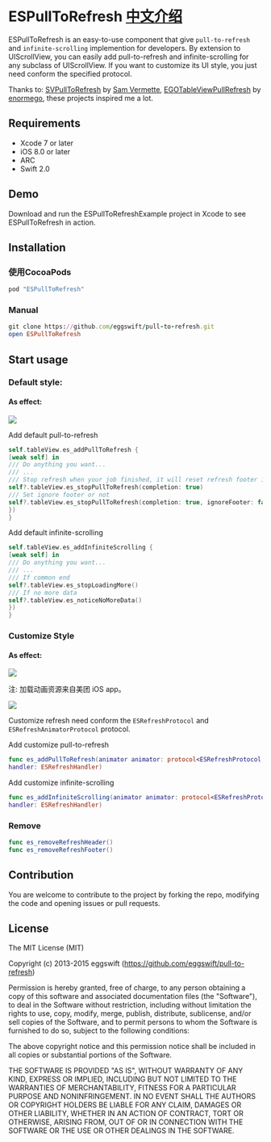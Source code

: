 # ESPullToRefresh  [中文介绍](README_CN.md)

ESPullToRefresh is an easy-to-use component that give `pull-to-refresh` and `infinite-scrolling` implemention for developers. By extension to UIScrollView, you can easily add pull-to-refresh and infinite-scrolling for any subclass of UIScrollView. If you want to customize its UI style, you just need conform the specified protocol.

Thanks to: [SVPullToRefresh](https://github.com/samvermette/SVPullToRefresh) by [Sam Vermette](https://github.com/samvermette),  [EGOTableViewPullRefresh](https://github.com/enormego/EGOTableViewPullRefresh) by [enormego](http://www.enormego.com),  these projects inspired me a lot.

## Requirements

* Xcode 7 or later
* iOS 8.0 or later
* ARC
* Swift 2.0

## Demo

Download and run the ESPullToRefreshExample project in Xcode to see ESPullToRefresh in action.


## Installation

### 使用CocoaPods

``` ruby
pod "ESPullToRefresh"
```

### Manual

``` ruby
git clone https://github.com/eggswift/pull-to-refresh.git
open ESPullToRefresh
```

## Start usage

### Default style:

#### As effect:

![](example_default.gif)



Add default pull-to-refresh
``` swift
self.tableView.es_addPullToRefresh {
[weak self] in
/// Do anything you want...
/// ...
/// Stop refresh when your job finished, it will reset refresh footer if completion is true
self?.tableView.es_stopPullToRefresh(completion: true)
/// Set ignore footer or not
self?.tableView.es_stopPullToRefresh(completion: true, ignoreFooter: false)
})
}
```

Add default infinite-scrolling
``` swift
self.tableView.es_addInfiniteScrolling {
[weak self] in
/// Do anything you want...
/// ...
/// If common end
self?.tableView.es_stopLoadingMore()
/// If no more data
self?.tableView.es_noticeNoMoreData()
})
}
```


### Customize Style

#### As effect:

![](example_meituan.gif)

注: 加载动画资源来自美团 iOS app。

![](example_wechat.gif)


Customize refresh need conform the `ESRefreshProtocol` and `ESRefreshAnimatorProtocol` protocol.

Add customize pull-to-refresh
``` swift
func es_addPullToRefresh(animator animator: protocol<ESRefreshProtocol, ESRefreshAnimatorProtocol>, 
handler: ESRefreshHandler)
```

Add customize infinite-scrolling
``` swift
func es_addInfiniteScrolling(animator animator: protocol<ESRefreshProtocol, ESRefreshAnimatorProtocol>, 
handler: ESRefreshHandler)
```

### Remove

``` swift
func es_removeRefreshHeader()
func es_removeRefreshFooter()
```


## Contribution

You are welcome to contribute to the project by forking the repo, modifying the code and opening issues or pull requests.

## License

The MIT License (MIT)

Copyright (c) 2013-2015 eggswift (https://github.com/eggswift/pull-to-refresh)

Permission is hereby granted, free of charge, to any person obtaining a copy
of this software and associated documentation files (the "Software"), to deal
in the Software without restriction, including without limitation the rights
to use, copy, modify, merge, publish, distribute, sublicense, and/or sell
copies of the Software, and to permit persons to whom the Software is
furnished to do so, subject to the following conditions:

The above copyright notice and this permission notice shall be included in all
copies or substantial portions of the Software.

THE SOFTWARE IS PROVIDED "AS IS", WITHOUT WARRANTY OF ANY KIND, EXPRESS OR
IMPLIED, INCLUDING BUT NOT LIMITED TO THE WARRANTIES OF MERCHANTABILITY,
FITNESS FOR A PARTICULAR PURPOSE AND NONINFRINGEMENT. IN NO EVENT SHALL THE
AUTHORS OR COPYRIGHT HOLDERS BE LIABLE FOR ANY CLAIM, DAMAGES OR OTHER
LIABILITY, WHETHER IN AN ACTION OF CONTRACT, TORT OR OTHERWISE, ARISING FROM,
OUT OF OR IN CONNECTION WITH THE SOFTWARE OR THE USE OR OTHER DEALINGS IN THE
SOFTWARE.

